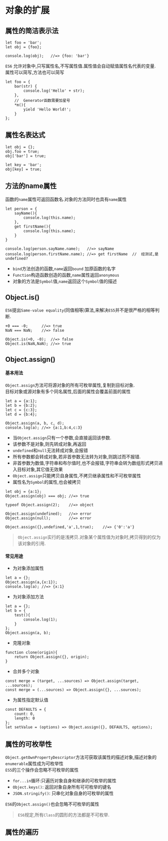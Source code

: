 # 对象的扩展

## 属性的简洁表示法
```
let foo = 'bar';
let obj = {foo};

console.log(obj);   //=> {foo: 'bar'}
```
`ES6` 允许对象中,只写属性名,不写属性值.属性值会自动赋值属性名代表的变量.  
属性可以简写,方法也可以简写
```
let foo = {
    bar(str) {
        console.log('Hello' + str);
    },
    //  Generator函数需要加星号
    *m(){
        yield 'Hello World!';
    }
};
```

## 属性名表达式

```
let obj = {};
obj.foo = true;
obj['bar'] = true;

let key = 'bar';
obj[key] = true;
```
## 方法的name属性

函数的`name`属性可返回函数名.对象的方法同时也具有`name`属性
```
let person = {
    sayName(){
        console.log(this.name);
    },
    get firstName(){
        console.log(this.name);
    }
}

console.log(person.sayName.name);   //=> sayName
console.log(person.firstName.name); //=> get firstName  //  经测试,是 undefined?
```

* `bind`方法创造的函数,`name`返回`bound` 加原函数的名字
* `Function`构造函数创造的函数,`name`属性返回`anonymous`
* 对象的方法是`Symbol`值,`name`返回这个`Symbol`值的描述

## Object.is()
`ES6`提出`Same-value equality`(同值相等)算法,来解决`ES5`并不是很严格的相等判断.
```
+0 === -0;      //=> true
NaN === NaN;    //=> false

Object.is(+0, -0);  //=> false
Object.is(NaN,NaN); //=> true
```

## Object.assign()
#### 基本用法
`Object.assign`方法可将源对象的所有可枚举属性,复制到目标对象.  
目标对象或源对象有多个同名属性,后面的属性会覆盖前面的属性
```
let a = {a:1};
let b = {b:2};
let c = {c:3};
let d = {b:4};

Object.assign(a, b, c, d);
console.log(a); //=> {a:1,b:4,c:3}
```
* 当`Object.assign`只有一个参数,会直接返回该参数.
* 该参数不是对象,则先转成对象,再返回
* `undefined`和`null`无法转成对象,会报错
* 所有参数都会转成对象,若非首参数无法转为对象,则跳过而不报错.
* 非首参数为数值,字符串和布尔值时,也不会报错,字符串会转为数组形式拷贝进入目标对象,其它值无效果
* `Object.assign`只能拷贝自身属性,不拷贝继承属性和不可枚举属性
* 属性名为`Symbol`的属性,也会被拷贝

```
let obj = {a:1};
Object.assign(obj) === obj; //=> true

typeof Object.assign(2);    //=> object

Object.assign(undefined);   //=> error
Object.assign(null);        //=> error

Object.assign({},undefined,'a',1,true);    //=> {'0':'a'}

```

> `Object.assign`实行的是浅拷贝.对象某个属性值为对象时,拷贝得到的仅为该对象的引用.

#### 常见用途
* 为对象添加属性

```
let a = {};
Object.assign(a,{x:1});
console.log(a); //=> {x:1}
```

* 为对象添加方法

```
let a = {};
let b = {
    test(){
        console.log(1);
    }
};
Object.assign(a, b);
```

* 克隆对象

```
function clone(origin){
    return Object.assign({}, origin);
}
```

* 合并多个对象

```
const merge = (target, ...sources) => Object.assign(target, ...sources);
const merge = (...sources) => Object.assign({}, ...sources);
```

* 为属性指定默认值

```
const DEFAULTS = {
    count: 0,
    length: 0
};
let setValue = (options) => Object.assign({}, DEFAULTS, options);
```

## 属性的可枚举性

`Object.getOwnPropertyDescriptor`方法可获取该属性的描述对象,描述对象的`enumerable`属性成为可枚举性  
`ES5`的三个操作会忽略不可枚举的属性
* `for...in`循环:只遍历对象自身和继承的可枚举的属性
* `Object.keys()`: 返回对象自身所有可可枚举的键名
* `JSON.stringify()`: 只串化对象自身的可枚举的属性

`ES6`的`Object.assign()`也会忽略不可枚举的属性

> `ES6`规定,所有`Class`的圆形的方法都是不可枚举.

## 属性的遍历